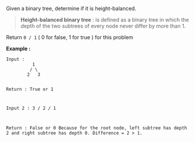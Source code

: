 <div class="markdown-content" id="problem-content">
<p>Given a binary tree, determine if it is height-balanced.</p>
<blockquote>
<p><strong>Height-balanced binary tree</strong>  : is defined as a binary tree in which the depth of the two subtrees of every node never differ by more than 1.</p>
</blockquote>
<p>Return <code class="highlighter-rouge">0 / 1</code> ( 0 for false, 1 for true ) for this problem</p>
<p><strong>Example :</strong></p>
<div class="highlighter-rouge"><pre class="highlight"><code>Input : 
          1
         / \
        2   3

Return : True or 1 

Input 2 : 
         3
        /
       2
      /
     1

Return : False or 0 
         Because for the root node, left subtree has depth 2 and right subtree has depth 0. 
         Difference = 2 &gt; 1. 
</code></pre>
</div>

</div>